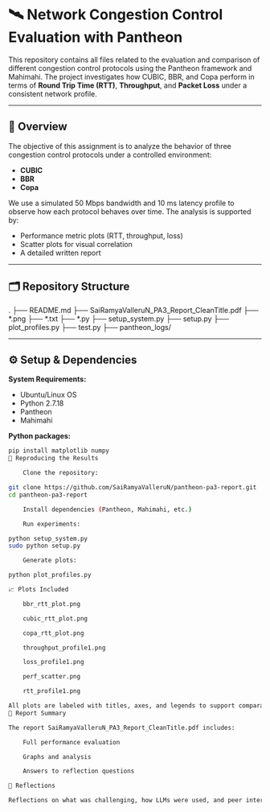 # 🛰️ Network Congestion Control Evaluation with Pantheon

This repository contains all files related to the evaluation and comparison of different congestion control protocols using the Pantheon framework and Mahimahi. The project investigates how CUBIC, BBR, and Copa perform in terms of **Round Trip Time (RTT)**, **Throughput**, and **Packet Loss** under a consistent network profile.

---

## 📌 Overview

The objective of this assignment is to analyze the behavior of three congestion control protocols under a controlled environment:
- **CUBIC**
- **BBR**
- **Copa**

We use a simulated 50 Mbps bandwidth and 10 ms latency profile to observe how each protocol behaves over time. The analysis is supported by:
- Performance metric plots (RTT, throughput, loss)
- Scatter plots for visual correlation
- A detailed written report

---

## 🗂️ Repository Structure

. ├── README.md ├── SaiRamyaValleruN_PA3_Report_CleanTitle.pdf ├── *.png ├── *.txt ├── *.py ├── setup_system.py ├── setup.py ├── plot_profiles.py ├── test.py ├── pantheon_logs/


---

## ⚙️ Setup & Dependencies

**System Requirements:**
- Ubuntu/Linux OS
- Python 2.7.18
- Pantheon
- Mahimahi

**Python packages:**
```bash
pip install matplotlib numpy
🚀 Reproducing the Results

    Clone the repository:

git clone https://github.com/SaiRamyaValleruN/pantheon-pa3-report.git
cd pantheon-pa3-report

    Install dependencies (Pantheon, Mahimahi, etc.)

    Run experiments:

python setup_system.py
sudo python setup.py

    Generate plots:

python plot_profiles.py

📈 Plots Included

    bbr_rtt_plot.png

    cubic_rtt_plot.png

    copa_rtt_plot.png

    throughput_profile1.png

    loss_profile1.png

    perf_scatter.png

    rtt_profile1.png

All plots are labeled with titles, axes, and legends to support comparative analysis.
📝 Report Summary

The report SaiRamyaValleruN_PA3_Report_CleanTitle.pdf includes:

    Full performance evaluation

    Graphs and analysis

    Answers to reflection questions

🤔 Reflections

Reflections on what was challenging, how LLMs were used, and peer interactions are included in the final report.
